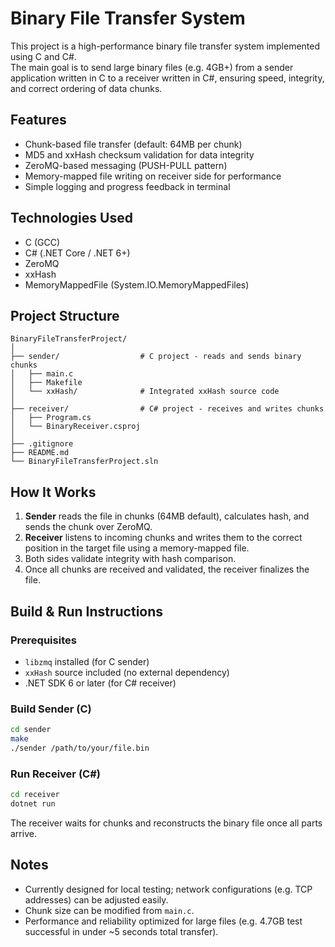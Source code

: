 # Binary File Transfer System

This project is a high-performance binary file transfer system implemented using C and C#.  
The main goal is to send large binary files (e.g. 4GB+) from a sender application written in C to a receiver written in C#, ensuring speed, integrity, and correct ordering of data chunks.

## Features

- Chunk-based file transfer (default: 64MB per chunk)
- MD5 and xxHash checksum validation for data integrity
- ZeroMQ-based messaging (PUSH-PULL pattern)
- Memory-mapped file writing on receiver side for performance
- Simple logging and progress feedback in terminal

## Technologies Used

- C (GCC)
- C# (.NET Core / .NET 6+)
- ZeroMQ
- xxHash
- MemoryMappedFile (System.IO.MemoryMappedFiles)

## Project Structure

```
BinaryFileTransferProject/
│
├── sender/                  # C project - reads and sends binary chunks
│   ├── main.c
│   ├── Makefile
│   └── xxHash/              # Integrated xxHash source code
│
├── receiver/                # C# project - receives and writes chunks
│   ├── Program.cs
│   └── BinaryReceiver.csproj
│
├── .gitignore
├── README.md
└── BinaryFileTransferProject.sln
```

## How It Works

1. **Sender** reads the file in chunks (64MB default), calculates hash, and sends the chunk over ZeroMQ.
2. **Receiver** listens to incoming chunks and writes them to the correct position in the target file using a memory-mapped file.
3. Both sides validate integrity with hash comparison.
4. Once all chunks are received and validated, the receiver finalizes the file.

## Build & Run Instructions

### Prerequisites

- `libzmq` installed (for C sender)
- `xxHash` source included (no external dependency)
- .NET SDK 6 or later (for C# receiver)

### Build Sender (C)

```bash
cd sender
make
./sender /path/to/your/file.bin
```

### Run Receiver (C#)

```bash
cd receiver
dotnet run
```

The receiver waits for chunks and reconstructs the binary file once all parts arrive.

## Notes

- Currently designed for local testing; network configurations (e.g. TCP addresses) can be adjusted easily.
- Chunk size can be modified from `main.c`.
- Performance and reliability optimized for large files (e.g. 4.7GB test successful in under ~5 seconds total transfer).
